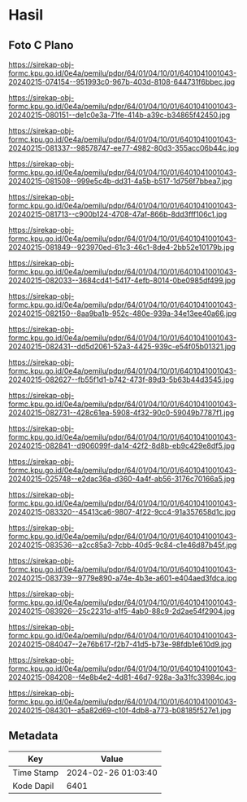 # Hasil

## Foto C Plano

https://sirekap-obj-formc.kpu.go.id/0e4a/pemilu/pdpr/64/01/04/10/01/6401041001043-20240215-074154--951993c0-967b-403d-8108-644731f6bbec.jpg

https://sirekap-obj-formc.kpu.go.id/0e4a/pemilu/pdpr/64/01/04/10/01/6401041001043-20240215-080151--de1c0e3a-71fe-414b-a39c-b34865f42450.jpg

https://sirekap-obj-formc.kpu.go.id/0e4a/pemilu/pdpr/64/01/04/10/01/6401041001043-20240215-081337--98578747-ee77-4982-80d3-355acc06b44c.jpg

https://sirekap-obj-formc.kpu.go.id/0e4a/pemilu/pdpr/64/01/04/10/01/6401041001043-20240215-081508--999e5c4b-dd31-4a5b-b517-1d756f7bbea7.jpg

https://sirekap-obj-formc.kpu.go.id/0e4a/pemilu/pdpr/64/01/04/10/01/6401041001043-20240215-081713--c900b124-4708-47af-866b-8dd3fff106c1.jpg

https://sirekap-obj-formc.kpu.go.id/0e4a/pemilu/pdpr/64/01/04/10/01/6401041001043-20240215-081849--923970ed-61c3-46c1-8de4-2bb52e10179b.jpg

https://sirekap-obj-formc.kpu.go.id/0e4a/pemilu/pdpr/64/01/04/10/01/6401041001043-20240215-082033--3684cd41-5417-4efb-8014-0be0985df499.jpg

https://sirekap-obj-formc.kpu.go.id/0e4a/pemilu/pdpr/64/01/04/10/01/6401041001043-20240215-082150--8aa9ba1b-952c-480e-939a-34e13ee40a66.jpg

https://sirekap-obj-formc.kpu.go.id/0e4a/pemilu/pdpr/64/01/04/10/01/6401041001043-20240215-082431--dd5d2061-52a3-4425-939c-e54f05b01321.jpg

https://sirekap-obj-formc.kpu.go.id/0e4a/pemilu/pdpr/64/01/04/10/01/6401041001043-20240215-082627--fb55f1d1-b742-473f-89d3-5b63b44d3545.jpg

https://sirekap-obj-formc.kpu.go.id/0e4a/pemilu/pdpr/64/01/04/10/01/6401041001043-20240215-082731--428c61ea-5908-4f32-90c0-59049b7787f1.jpg

https://sirekap-obj-formc.kpu.go.id/0e4a/pemilu/pdpr/64/01/04/10/01/6401041001043-20240215-082841--d906099f-da14-42f2-8d8b-eb9c429e8df5.jpg

https://sirekap-obj-formc.kpu.go.id/0e4a/pemilu/pdpr/64/01/04/10/01/6401041001043-20240215-025748--e2dac36a-d360-4a4f-ab56-3176c70166a5.jpg

https://sirekap-obj-formc.kpu.go.id/0e4a/pemilu/pdpr/64/01/04/10/01/6401041001043-20240215-083320--45413ca6-9807-4f22-9cc4-91a357658d1c.jpg

https://sirekap-obj-formc.kpu.go.id/0e4a/pemilu/pdpr/64/01/04/10/01/6401041001043-20240215-083536--a2cc85a3-7cbb-40d5-9c84-c1e46d87b45f.jpg

https://sirekap-obj-formc.kpu.go.id/0e4a/pemilu/pdpr/64/01/04/10/01/6401041001043-20240215-083739--9779e890-a74e-4b3e-a601-e404aed3fdca.jpg

https://sirekap-obj-formc.kpu.go.id/0e4a/pemilu/pdpr/64/01/04/10/01/6401041001043-20240215-083926--25c2231d-a1f5-4ab0-88c9-2d2ae54f2904.jpg

https://sirekap-obj-formc.kpu.go.id/0e4a/pemilu/pdpr/64/01/04/10/01/6401041001043-20240215-084047--2e76b617-f2b7-41d5-b73e-98fdb1e610d9.jpg

https://sirekap-obj-formc.kpu.go.id/0e4a/pemilu/pdpr/64/01/04/10/01/6401041001043-20240215-084208--f4e8b4e2-4d81-46d7-928a-3a31fc33984c.jpg

https://sirekap-obj-formc.kpu.go.id/0e4a/pemilu/pdpr/64/01/04/10/01/6401041001043-20240215-084301--a5a82d69-c10f-4db8-a773-b08185f527e1.jpg


## Metadata

| Key        | Value               |
| ---------- | ------------------- |
| Time Stamp | 2024-02-26 01:03:40 |
| Kode Dapil | 6401                |



